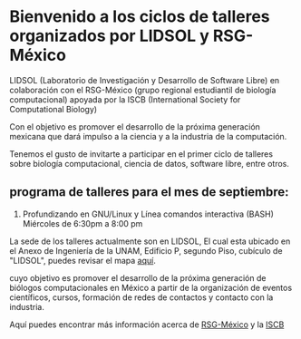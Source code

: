 # Bienvenido a los ciclos de talleres organizados por LIDSOL y RSG-México

LIDSOL (Laboratorio de Investigación y Desarrollo de Software Libre) en colaboración con 
el RSG-México (grupo regional estudiantil de biología computacional) apoyada por la ISCB (International Society for Computational Biology)  

Con el objetivo es promover el desarrollo de la próxima generación mexicana que dará impulso a la ciencia y a la industria de la computación.   

Tenemos el gusto de invitarte a participar en el primer ciclo de talleres sobre biología computacional, ciencia de datos, software libre, entre otros.  

## programa de talleres para el mes de septiembre:  

1.  Profundizando en GNU/Linux y Línea comandos interactiva (BASH)  
Miércoles de 6:30pm a 8:00 pm


La sede de los talleres actualmente son en LIDSOL, El cual esta ubicado en el Anexo de Ingeniería de la UNAM, Edificio P, segundo Piso, cubículo de "LIDSOL", puedes revisar el mapa [aquí](https://www.google.com/maps/place/19%C2%B019%2740.1%22N+99%C2%B010%2756.3%22W/@19.3278,-99.1823,16z/data=!4m5!3m4!1s0x0:0x0!8m2!3d19.3278!4d-99.1823).



cuyo objetivo es promover el desarrollo de la próxima generación de biólogos computacionales en México a partir de
la organización de eventos científicos, cursos, formación de redes de contactos y contacto con la industria.

Aquí puedes encontrar más información acerca de [RSG-México](http://rsg-mexico.iscbsc.org/) y la [ISCB](http://rsg.iscbsc.org/)
